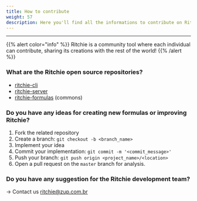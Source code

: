 ```yaml
---
title: How to contribute
weight: 57
description: Here you'll find all the informations to contribute on Ritchie's project.
---
```


---

{{% alert color="info" %}}
Ritchie is a community tool where each individual can contribute, sharing its creations with the rest of the world!
{{% /alert %}}

### What are the Ritchie open source repositories?

* [ritchie-cli](https://github.com/ZupIT/ritchie-cli)
* [ritchie-server](https://github.com/ZupIT/ritchie-server)
* [ritchie-formulas](https://github.com/ZupIT/ritchie-formulas) \(commons\)

###  **Do you have any ideas for creating new formulas or improving Ritchie?**

1. Fork the related repository
2. Create a branch: `git checkout -b <branch_name>`
3. Implement your idea
4. Commit your implementation: `git commit -m '<commit_message>'`
5. Push your branch: `git push origin <project_name>/<location>`
6. Open a pull request on the `master` branch for analysis. 

### **Do you have any suggestion for the Ritchie development team?**

→ Contact us  [ritchie@zup.com.br](mailto:ritchie@zup.com.br)
